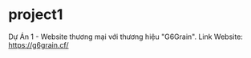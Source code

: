 # project1


Dự Án 1 - Website thương mại với thương hiệu "G6Grain".
Link Website: https://g6grain.cf/
